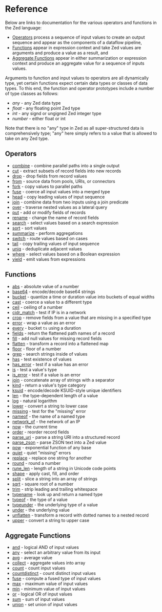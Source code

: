 # Reference

Below are links to documentation for the various operators and functions
in the Zed language:
* [Operators](#operators) process a sequence of input values to create an output sequence
and appear as the components of a dataflow pipeline,
* [Functions](#functions) appear in expression context and
take Zed values are arguments and produce a value as a result, and
* [Aggregate Functions](#aggregate-functions) appear in either summarization
or expression context and produce an aggregate value for a sequence of inputs values.

Arguments to function and input values to operators are all dynamically type,
yet certain functions expect certain data types or classes of data types.
To this end, the function and operator prototypes include a number
of type classes as follows:
* _any_ - any Zed data type
* _float_ - any floating point Zed type
* _int_ - any signd or ungigned Zed integer type
* _number_ - either float or int

Note that there is no "any" type in Zed as all super-structured data is
comprehensively type; "any" here simply refers to a value that is allowed
to take on any Zed type.

## Operators

* [combine](operators/combine.md) - combine parallel paths into a single output
* [cut](operators/cut.md) - extract subsets of record fields into new records
* [drop](operators/drop.md) - drop fields from record values
* [from](operators/from.md) - source data from pools, URIs, or connectors
* [fork](operators/fork.md) - copy values to parallel paths
* [fuse](operators/fuse.md) - coerce all input values into a merged type
* [head](operators/head.md) - copy leading values of input sequence
* [join](operators/join.md) - combine data from two inputs using a join predicate
* [over](operators/over.md) - traverse nested values as a lateral query
* [put](operators/put.md) - add or modify fields of records
* [rename](operators/rename.md) - change the name of record fields
* [search](operators/search.md) - select values based on a search expression
* [sort](operators/sort.md) - sort values
* [summarize](operators/summarize.md) -  perform aggregations
* [switch](operators/switch.md) -  route values based on cases
* [tail](operators/tail.md) - copy trailing values of input sequence
* [uniq](operators/uniq.md) - deduplicate adjacent values
* [where](operators/where.md) - select values based on a Boolean expression
* [yield](operators/yield.md) - emit values from expressions

## Functions

* [abs](functions/abs.md) - absolute value of a number
* [base64](functions/base64.md) - encode/decode base64 strings
* [bucket](functions/bucket.md) - quantize a time or duration value into buckets of equal widths
* [cast](functions/cast.md) - coerce a value to a different type
* [ceil](functions/ceil.md) - ceiling of a number
* [cidr_match](functions/cidr_match.md) - test if IP is in a network
* [crop](functions/crop.md) - remove fields from a value that are missing in a specified type
* [error](functions/error.md) - wrap a value as an error
* [every](functions/every.md) - bucket `ts` using a duration
* [fields](functions/fields.md) - return the flattened path names of a record
* [fill](functions/fill.md) - add null values for missing record fields
* [flatten](functions/flatten.md) - transform a record into a flattened map
* [floor](functions/floor.md) - floor of a number
* [grep](functions/grep.md) - search strings inside of values
* [has](functions/has.md) - test existence of values
* [has_error](functions/has_error.md) - test if a value has an error
* [is](functions/is.md) - test a value's type
* [is_error](functions/is_error.md) - test if a value is an error
* [join](functions/join.md) - concatenate array of strings with a separator
* [kind](functions/kind.md) - return a value's type category
* [ksuid](functions/ksuid.md) - encode/decode KSUID-style unique identifiers
* [len](functions/len.md) - the type-dependent length of a value
* [log](functions/log.md) - natural logarithm
* [lower](functions/lower.md) - convert a string to lower case
* [missing](functions/missing.md) - test for the "missing" error
* [nameof](functions/nameof.md) - the name of a named type
* [network_of](functions/network_of.md) - the network of an IP
* [now](functions/now.md) - the current time
* [order](functions/order.md) - reorder record fields
* [parse_uri](functions/parse_uri.md) - parse a string URI into a structured record
* [parse_zson](functions/parse_zson.md) - parse ZSON text into a Zed value
* [pow](functions/pow.md) - exponential function of any base
* [quiet](functions/quiet.md) - quiet "missing" errors
* [replace](functions/replace.md) - replace one string for another
* [round](functions/round.md) - round a number
* [rune_len](functions/rune_len.md) - length of a string in Unicode code points
* [shape](functions/shape.md) - apply cast, fill, and order
* [split](functions/split.md) - slice a string into an array of strings
* [sqrt](functions/sqrt.md) - square root of a number
* [trim](functions/trim.md) - strip leading and trailing whitespace
* [typename](functions/typename.md) - look up and return a named type
* [typeof](functions/typeof.md) - the type of a value
* [typeunder](functions/typeunder.md) - the underlying type of a value
* [under](functions/under.md) - the underlying value
* [unflatten](functions/unflatten.md) - transform a record with dotted names to a nested record
* [upper](functions/upper.md) - convert a string to upper case

## Aggregate Functions

- [and](aggregates/and.md) - logical AND of input values
- [any](aggregates/any.md) - select an arbitrary value from its input
- [avg](aggregates/avg.md) - average value
- [collect](aggregates/collect.md) - aggregate values into array
- [count](aggregates/count.md) - count input values
- [countdistinct](aggregates/count.md) - count distinct input values
- [fuse](aggregates/fuse.md) - compute a fused type of input values
- [max](aggregates/max.md) - maximum value of input values
- [min](aggregates/min.md) - minimum value of input values
- [or](aggregates/or.md) - logical OR of input values
- [sum](aggregates/sum.md) - sum of input values
- [union](aggregates/union.md) - set union of input values
